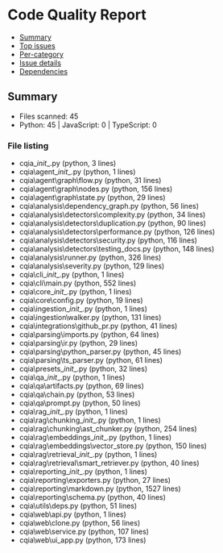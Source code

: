 # Code Quality Report

- [Summary](#summary)
- [Top issues](#top-issues)
- [Per-category](#per-category)
- [Issue details](#issue-details)
- [Dependencies](#dependencies)

## Summary
- Files scanned: 45
- Python: 45  |  JavaScript: 0  |  TypeScript: 0

### File listing
- cqia\__init__.py (python, 3 lines)
- cqia\agent\__init__.py (python, 1 lines)
- cqia\agent\graph\flow.py (python, 31 lines)
- cqia\agent\graph\nodes.py (python, 156 lines)
- cqia\agent\graph\state.py (python, 29 lines)
- cqia\analysis\dependency_graph.py (python, 56 lines)
- cqia\analysis\detectors\complexity.py (python, 34 lines)
- cqia\analysis\detectors\duplication.py (python, 90 lines)
- cqia\analysis\detectors\performance.py (python, 126 lines)
- cqia\analysis\detectors\security.py (python, 116 lines)
- cqia\analysis\detectors\testing_docs.py (python, 148 lines)
- cqia\analysis\runner.py (python, 326 lines)
- cqia\analysis\severity.py (python, 129 lines)
- cqia\cli\__init__.py (python, 1 lines)
- cqia\cli\main.py (python, 552 lines)
- cqia\core\__init__.py (python, 1 lines)
- cqia\core\config.py (python, 19 lines)
- cqia\ingestion\__init__.py (python, 1 lines)
- cqia\ingestion\walker.py (python, 131 lines)
- cqia\integrations\github_pr.py (python, 41 lines)
- cqia\parsing\imports.py (python, 64 lines)
- cqia\parsing\ir.py (python, 29 lines)
- cqia\parsing\python_parser.py (python, 45 lines)
- cqia\parsing\ts_parser.py (python, 61 lines)
- cqia\presets\__init__.py (python, 32 lines)
- cqia\qa\__init__.py (python, 1 lines)
- cqia\qa\artifacts.py (python, 69 lines)
- cqia\qa\chain.py (python, 53 lines)
- cqia\qa\prompt.py (python, 50 lines)
- cqia\rag\__init__.py (python, 1 lines)
- cqia\rag\chunking\__init__.py (python, 1 lines)
- cqia\rag\chunking\ast_chunker.py (python, 254 lines)
- cqia\rag\embeddings\__init__.py (python, 1 lines)
- cqia\rag\embeddings\vector_store.py (python, 150 lines)
- cqia\rag\retrieval\__init__.py (python, 1 lines)
- cqia\rag\retrieval\smart_retriever.py (python, 40 lines)
- cqia\reporting\__init__.py (python, 1 lines)
- cqia\reporting\exporters.py (python, 27 lines)
- cqia\reporting\markdown.py (python, 1527 lines)
- cqia\reporting\schema.py (python, 40 lines)
- cqia\utils\deps.py (python, 51 lines)
- cqia\web\api.py (python, 1 lines)
- cqia\web\clone.py (python, 56 lines)
- cqia\web\service.py (python, 107 lines)
- cqia\web\ui_app.py (python, 173 lines)
